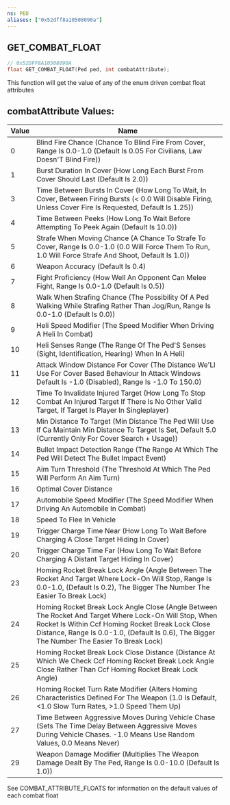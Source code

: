 ```yaml
---
ns: PED
aliases: ["0x52dff8a10508090a"]
---
```

## GET_COMBAT_FLOAT

```c
// 0x52DFF8A10508090A
float GET_COMBAT_FLOAT(Ped ped, int combatAttribute);
```

This function will get the value of any of the enum driven combat float attributes

## combatAttribute Values:
| Value | Name |
| --- | --- |
| 0 | Blind Fire Chance (Chance To Blind Fire From Cover, Range Is 0.0-1.0 (Default Is 0.05 For Civilians, Law Doesn'T Blind Fire)) |
| 1 | Burst Duration In Cover (How Long Each Burst From Cover Should Last (Default Is 2.0)) |
| 3 | Time Between Bursts In Cover (How Long To Wait, In Cover, Between Firing Bursts (< 0.0 Will Disable Firing, Unless Cover Fire Is Requested, Default Is 1.25)) |
| 4 | Time Between Peeks (How Long To Wait Before Attempting To Peek Again (Default Is 10.0)) |
| 5 | Strafe When Moving Chance (A Chance To Strafe To Cover, Range Is 0.0-1.0 (0.0 Will Force Them To Run, 1.0 Will Force Strafe And Shoot, Default Is 1.0)) |
| 6 | Weapon Accuracy (Default Is 0.4) |
| 7 | Fight Proficiency (How Well An Opponent Can Melee Fight, Range Is 0.0-1.0 (Default Is 0.5)) |
| 8 | Walk When Strafing Chance (The Possibility Of A Ped Walking While Strafing Rather Than Jog/Run, Range Is 0.0-1.0 (Default Is 0.0)) |
| 9 | Heli Speed Modifier (The Speed Modifier When Driving A Heli In Combat) |
| 10 | Heli Senses Range (The Range Of The Ped'S Senses (Sight, Identification, Hearing) When In A Heli) |
| 11 | Attack Window Distance For Cover (The Distance We'Ll Use For Cover Based Behaviour In Attack Windows Default Is -1.0 (Disabled), Range Is -1.0 To 150.0) |
| 12 | Time To Invalidate Injured Target (How Long To Stop Combat An Injured Target If There Is No Other Valid Target, If Target Is Player In Singleplayer) |
| 13 | Min Distance To Target (Min Distance The Ped Will Use If Ca Maintain Min Distance To Target Is Set, Default 5.0 (Currently Only For Cover Search + Usage)) |
| 14 | Bullet Impact Detection Range (The Range At Which The Ped Will Detect The Bullet Impact Event) |
| 15 | Aim Turn Threshold (The Threshold At Which The Ped Will Perform An Aim Turn) |
| 16 | Optimal Cover Distance |
| 17 | Automobile Speed Modifier (The Speed Modifier When Driving An Automobile In Combat) |
| 18 | Speed To Flee In Vehicle |
| 19 | Trigger Charge Time Near (How Long To Wait Before Charging A Close Target Hiding In Cover) |
| 20 | Trigger Charge Time Far (How Long To Wait Before Charging A Distant Target Hiding In Cover) |
| 23 | Homing Rocket Break Lock Angle (Angle Between The Rocket And Target Where Lock-On Will Stop, Range Is 0.0-1.0, (Default Is 0.2), The Bigger The Number The Easier To Break Lock) |
| 24 | Homing Rocket Break Lock Angle Close (Angle Between The Rocket And Target Where Lock-On Will Stop, When Rocket Is Within Ccf Homing Rocket Break Lock Close Distance, Range Is 0.0-1.0, (Default Is 0.6), The Bigger The Number The Easier To Break Lock) |
| 25 | Homing Rocket Break Lock Close Distance (Distance At Which We Check Ccf Homing Rocket Break Lock Angle Close Rather Than Ccf Homing Rocket Break Lock Angle) |
| 26 | Homing Rocket Turn Rate Modifier (Alters Homing Characteristics Defined For The Weapon (1.0 Is Default, <1.0 Slow Turn Rates, >1.0 Speed Them Up) |
| 27 | Time Between Aggressive Moves During Vehicle Chase (Sets The Time Delay Between Aggressive Moves During Vehicle Chases. -1.0 Means Use Random Values, 0.0 Means Never) |
| 29 | Weapon Damage Modifier (Multiplies The Weapon Damage Dealt By The Ped, Range Is 0.0-10.0 (Default Is 1.0)) |


See COMBAT_ATTRIBUTE_FLOATS for information on the default values of each combat float

